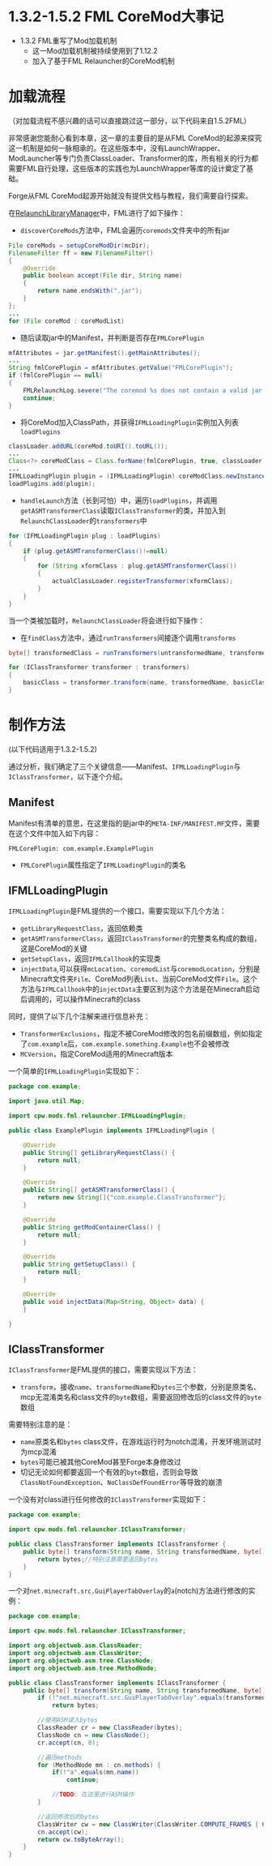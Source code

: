 # 1.3.2-1.5.2 FML CoreMod大事记
* 1.3.2 FML重写了Mod加载机制
    * 这一Mod加载机制被持续使用到了1.12.2
    * 加入了基于FML Relauncher的CoreMod机制

# 加载流程
（对加载流程不感兴趣的话可以直接跳过这一部分，以下代码来自1.5.2FML）

非常感谢您能耐心看到本章，这一章的主要目的是从FML CoreMod的起源来探究这一机制是如何一脉相承的。在这些版本中，没有LaunchWrapper、ModLauncher等专门负责ClassLoader、Transformer的库，所有相关的行为都需要FML自行处理，这些版本的实践也为LaunchWrapper等库的设计奠定了基础。

Forge从FML CoreMod起源开始就没有提供文档与教程，我们需要自行探索。

在[RelaunchLibraryManager](https://github.com/MinecraftForge/FML/blob/1.5.1/common/cpw/mods/fml/relauncher/RelaunchLibraryManager.java)中，FML进行了如下操作：

* `discoverCoreMods`方法中，FML会遍历`coremods`文件夹中的所有jar
```java
File coreMods = setupCoreModDir(mcDir);
FilenameFilter ff = new FilenameFilter()
{
    @Override
    public boolean accept(File dir, String name)
    {
        return name.endsWith(".jar");
    }
};
...
for (File coreMod : coreModList)
```

* 随后读取jar中的Manifest，并判断是否存在`FMLCorePlugin`
```java
mfAttributes = jar.getManifest().getMainAttributes();
...
String fmlCorePlugin = mfAttributes.getValue("FMLCorePlugin");
if (fmlCorePlugin == null)
{
    FMLRelaunchLog.severe("The coremod %s does not contain a valid jar manifest- it will be ignored", coreMod.getName());
    continue;
}
```

* 将CoreMod加入ClassPath，并获得`IFMLLoadingPlugin`实例加入列表`loadPlugins`
```java
classLoader.addURL(coreMod.toURI().toURL());
...
Class<?> coreModClass = Class.forName(fmlCorePlugin, true, classLoader);
...
IFMLLoadingPlugin plugin = (IFMLLoadingPlugin) coreModClass.newInstance();
loadPlugins.add(plugin);
```

* `handleLaunch`方法（长到可怕）中，遍历`loadPlugins`，并调用`getASMTransformerClass`读取`IClassTransformer`的类，并加入到`RelaunchClassLoader`的`transformers`中
```java
for (IFMLLoadingPlugin plug : loadPlugins)
{
    if (plug.getASMTransformerClass()!=null)
    {
        for (String xformClass : plug.getASMTransformerClass())
        {
            actualClassLoader.registerTransformer(xformClass);
        }
    }
}
```

当一个类被加载时，`RelaunchClassLoader`将会进行如下操作：

* 在`findClass`方法中，通过`runTransformers`间接逐个调用`transforms`
```java
byte[] transformedClass = runTransformers(untransformedName, transformedName, basicClass);
```
```java
for (IClassTransformer transformer : transformers)
{
    basicClass = transformer.transform(name, transformedName, basicClass);
}
```

# 制作方法

(以下代码适用于1.3.2-1.5.2)

通过分析，我们确定了三个关键信息——Manifest、`IFMLLoadingPlugin`与`IClassTransformer`，以下逐个介绍。

## Manifest

Manifest有清单的意思，在这里指的是jar中的`META-INF/MANIFEST.MF`文件，需要在这个文件中加入如下内容：
```
FMLCorePlugin: com.example.ExamplePlugin
```
* `FMLCorePlugin`属性指定了`IFMLLoadingPlugin`的类名

## IFMLLoadingPlugin

`IFMLLoadingPlugin`是FML提供的一个接口，需要实现以下几个方法：
* `getLibraryRequestClass`，返回依赖类
* `getASMTransformerClass`，返回`IClassTransformer`的完整类名构成的数组，这是CoreMod的关键
* `getSetupClass`，返回`IFMLCallhook`的实现类
* `injectData`,可以获得`mcLocation`、`coremodList`与`coremodLocation`，分别是Minecraft文件夹`File`、CoreMod列表`List`、当前CoreMod文件`File`。这个方法与`IFMLCallhook`中的`injectData`主要区别为这个方法是在Minecraft启动后调用的，可以操作Minecraft的class

同时，提供了以下几个注解来进行信息补充：
* `TransformerExclusions`，指定不被CoreMod修改的包名前缀数组，例如指定了`com.example`后，`com.example.something.Example`也不会被修改
* `MCVersion`，指定CoreMod适用的Minecraft版本

一个简单的`IFMLLoadingPlugin`实现如下：
```java
package com.example;

import java.util.Map;

import cpw.mods.fml.relauncher.IFMLLoadingPlugin;

public class ExamplePlugin implements IFMLLoadingPlugin {

    @Override
    public String[] getLibraryRequestClass() {
        return null;
    }

    @Override
    public String[] getASMTransformerClass() {
        return new String[]{"com.example.ClassTransformer"};
    }

    @Override
    public String getModContainerClass() {
        return null;
    }

    @Override
    public String getSetupClass() {
        return null;
    }

    @Override
    public void injectData(Map<String, Object> data) {
    }

}
```

## IClassTransformer

`IClassTransformer`是FML提供的接口，需要实现以下方法：
* `transform`，接收`name`、`transformedName`和`bytes`三个参数，分别是原类名、mcp无混淆类名和class文件的`byte`数组，需要返回修改后的class文件的`byte`数组

需要特别注意的是：
* `name`原类名和`bytes` class文件，在游戏运行时为notch混淆，开发环境测试时为mcp混淆
* `bytes`可能已被其他CoreMod甚至Forge本身修改过
* 切记无论如何都要返回一个有效的`byte`数组，否则会导致`ClassNotFoundException`、`NoClassDefFoundError`等导致的崩溃

一个没有对class进行任何修改的`IClassTransformer`实现如下：
```java
package com.example;

import cpw.mods.fml.relauncher.IClassTransformer;

public class ClassTransformer implements IClassTransformer {
    public byte[] transform(String name, String transformedName, byte[] bytes) {
        return bytes;//特别注意需要返回bytes
    }
}
```

一个对`net.minecraft.src.GuiPlayerTabOverlay`的`a`(notch)方法进行修改的实例：
```java
package com.example;

import cpw.mods.fml.relauncher.IClassTransformer;

import org.objectweb.asm.ClassReader;
import org.objectweb.asm.ClassWriter;
import org.objectweb.asm.tree.ClassNode;
import org.objectweb.asm.tree.MethodNode;

public class ClassTransformer implements IClassTransformer {
    public byte[] transform(String name, String transformedName, byte[] bytes) {
        if (!"net.minecraft.src.GuiPlayerTabOverlay".equals(transformedName))
            return bytes;

        //使用ASM读入bytes
        ClassReader cr = new ClassReader(bytes);
        ClassNode cn = new ClassNode();
        cr.accept(cn, 0);

        //遍历methods
        for (MethodNode mn : cn.methods) {
            if(!"a".equals(mn.name)) 
                continue;

            //TODO: 在这里进行ASM操作
        }

        //返回修改后的bytes
        ClassWriter cw = new ClassWriter(ClassWriter.COMPUTE_FRAMES | ClassWriter.COMPUTE_MAXS);
        cn.accept(cw);
        return cw.toByteArray();
    }
}
```
